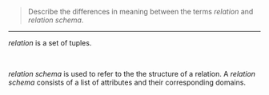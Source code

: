 > Describe the differences in meaning between the terms _relation_ and _relation schema_. 

--------------------------------

_relation_ is a set of tuples. 

<br>

_relation schema_ is used to refer to the the structure of a relation. A _relation schema_ 
consists of a list of attributes and their corresponding domains. 